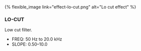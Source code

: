 {% flexible_image link="effect-lo-cut.png" alt="Lo cut effect" %}

### LO-CUT
Low cut filter.

* FREQ: 50 Hz to 20.0 kHz
* SLOPE: 0.50–10.0
